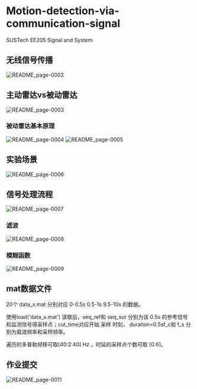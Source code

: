 # Motion-detection-via-communication-signal
SUSTech EE205 Signal and System

## 无线信号传播
![README_page-0002](https://user-images.githubusercontent.com/117464811/231815584-f43b73a6-b915-454d-bb8c-8cebe5bd5438.jpg)

## 主动雷达vs被动雷达
![README_page-0003](https://user-images.githubusercontent.com/117464811/231815715-5cd9f7f3-d497-4efd-a802-36deaf4cdd5c.jpg)

### 被动雷达基本原理
![README_page-0004](https://user-images.githubusercontent.com/117464811/231815823-f22d53da-8056-4c90-aef7-97ae9f335399.jpg)
![README_page-0005](https://user-images.githubusercontent.com/117464811/231815969-53a52e8a-8485-4c92-92d0-bd294469f3a6.jpg)

## 实验场景
![README_page-0006](https://user-images.githubusercontent.com/117464811/231816112-dee1bd0c-2ff8-42dd-b4fe-e615620c4f6b.jpg)

## 信号处理流程
![README_page-0007](https://user-images.githubusercontent.com/117464811/231816220-59bdc18b-4647-4bc6-85a5-e957cb063f71.jpg)

### 滤波
![README_page-0008](https://user-images.githubusercontent.com/117464811/231816325-211a0dc6-c95f-421b-a025-c43056832e21.jpg)

### 模糊函数
![README_page-0009](https://user-images.githubusercontent.com/117464811/231816779-a79c26fc-be42-455b-8616-7c73586f65d9.jpg)

## mat数据文件
20个 data_x.mat 分别对应 0-0.5s 0.5-1s 9.5-10s 的数据。

使用load('data_x.mat') 读取后，seq_ref和 seq_sur 分别为该 0.5s 的参考信号和监测信号得采样点；cut_time对应开始 采样 时刻， duration=0.5sf_c和 f_s 分别为载波频率和采样频率。

遍历的多普勒频移可取[40:2:40] Hz ，时延的采样点个数可取 [0:6]。

## 作业提交
![README_page-0011](https://user-images.githubusercontent.com/117464811/231816704-5630eccb-94e8-4a7d-b92e-38983369768e.jpg)
